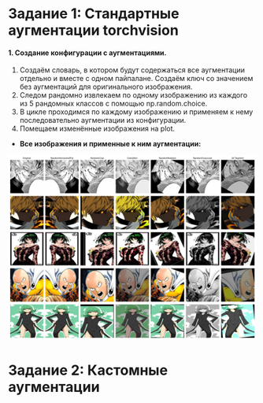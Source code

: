 # Задание 1: Стандартные аугментации torchvision
#### 1. Создание конфигурации с аугментациями.

1. Создаём словарь, в котором будут содержаться все аугментации отдельно и вместе с одном пайпалане. Создаём ключ со значением без аугментаций для оригинального изображения.
2. Следом рандомно извлекаем по одному изображению из каждого из 5 рандомных классов с помощью np.random.choice.
3. В цикле проходимся по каждому изображению и применяем к нему последовательно аугментации из конфигурации.
4. Помещаем изменённые изображения на plot.

- **Все изображения и применные к ним аугментации:**

![image](https://github.com/ryabov3/Fundamentals_of_DL_AI/blob/main/%D0%94%D0%BE%D0%BC%D0%B0%D1%88%D0%BD%D1%8F%D1%8F%20%D1%80%D0%B0%D0%B1%D0%BE%D1%82%D0%B0%205/results/augmentations_visualization.jpg)

# Задание 2: Кастомные аугментации

